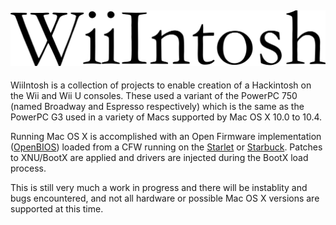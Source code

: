 ![WiiIntosh logo](logo.png)
---

WiiIntosh is a collection of projects to enable creation of a Hackintosh on the Wii and Wii U consoles. These used a variant of the PowerPC 750 (named Broadway and Espresso respectively) which is the same as the PowerPC G3 used in a variety of Macs supported by Mac OS X 10.0 to 10.4.

Running Mac OS X is accomplished with an Open Firmware implementation ([OpenBIOS](https://github.com/WiiIntosh/openbios)) loaded from a CFW running on the [Starlet](https://github.com/WiiIntosh/wii-loader) or [Starbuck](https://github.com/WiiIntosh/wiiu-loader). Patches to XNU/BootX are applied and drivers are injected during the BootX load process.

This is still very much a work in progress and there will be instablity and bugs encountered, and not all hardware or possible Mac OS X versions are supported at this time.
